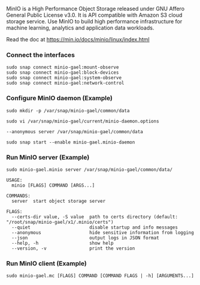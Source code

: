 MinIO is a High Performance Object Storage released under GNU Affero General Public License v3.0. It is API compatible with Amazon S3 cloud storage service. Use MinIO to build high performance infrastructure for machine learning, analytics and application data workloads.

Read the doc at https://min.io/docs/minio/linux/index.html

### Connect the interfaces
```
sudo snap connect minio-gael:mount-observe
sudo snap connect minio-gael:block-devices
sudo snap connect minio-gael:system-observe
sudo snap connect minio-gael:network-control
```

### Configure MinIO daemon (Example)
```
sudo mkdir -p /var/snap/minio-gael/common/data

sudo vi /var/snap/minio-gael/current/minio-daemon.options
```

```
--anonymous server /var/snap/minio-gael/common/data
```

```
sudo snap start --enable minio-gael.minio-daemon
``` 

### Run MinIO server (Example)

```
sudo minio-gael.minio server /var/snap/minio-gael/common/data/

USAGE:
  minio [FLAGS] COMMAND [ARGS...]

COMMANDS:
  server  start object storage server
  
FLAGS:
  --certs-dir value, -S value  path to certs directory (default: "/root/snap/minio-gael/x1/.minio/certs")
  --quiet                      disable startup and info messages
  --anonymous                  hide sensitive information from logging
  --json                       output logs in JSON format
  --help, -h                   show help
  --version, -v                print the version
```

### Run MinIO client (Example)

```
sudo minio-gael.mc [FLAGS] COMMAND [COMMAND FLAGS | -h] [ARGUMENTS...]
```

